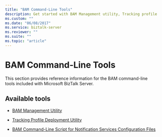 ```yaml
---
title: "BAM Command-Line Tools"
description: Get started with BAM Management utility, Tracking profile deployment tools for Business Activity Monitoring in BizTalk Server
ms.custom: ""
ms.date: "06/08/2017"
ms.service: biztalk-server
ms.reviewer: ""
ms.suite: ""
ms.topic: "article"
---
```

# BAM Command-Line Tools
This section provides reference information for the BAM command-line tools included with Microsoft BizTalk Server.  
  
## Available tools 
  
-   [BAM Management Utility](../core/bam-management-utility.md)  
  
-   [Tracking Profile Deployment Utility](../core/tracking-profile-deployment-utility.md)  
  
-   [BAM Command-Line Script for Notification Services Configuration Files](../core/bam-command-line-script-for-notification-services-configuration-files.md)